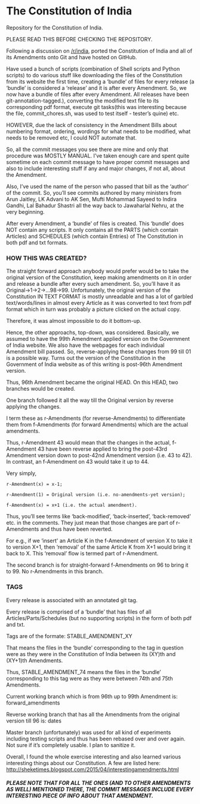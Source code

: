 The Constitution of India
===========


Repository for the Constitution of India.

PLEASE READ THIS BEFORE CHECKING THE REPOSITORY.

Following a discussion on [/r/india](https://np.reddit.com/r/india/comments/30xhw1/), ported the Constitution of India and all of its Amendments onto Git and have hosted on GitHub. 

Have used a bunch of scripts (combination of Shell scripts and Python scripts) to do various stuff like downloading the files of the Constitution from its website the first time, creating a ‘bundle’ of files for every release (a ‘bundle’ is considered a ‘release’ and it is after every Amendment. So, we now have a bundle of files after every Amendment. All releases have been git-annotation-tagged.), converting the modified text file to its corresponding pdf format, execute git tasks(this was interesting because the file, commit_chores.sh, was used to test itself - tester’s quine)  etc. 

HOWEVER, due the lack of consistency in the Amendment Bills about numbering format, ordering, wordings for what needs to be modified, what needs to be removed etc, I could NOT automate that. 

So, all the commit messages you see there are mine and only that procedure was MOSTLY MANUAL. I’ve taken enough care and spent quite sometime on each commit message to have proper commit messages and also to include interesting stuff if any and major changes, if not all, about the Amendment. 

Also, I’ve used the name of the person who passed that bill as the ‘author’ of the commit. So, you’ll see commits authored by many ministers from Arun Jaitley, LK Advani to AK Sen, Mufti Mohammad Sayeed to Indira Gandhi, Lal Bahadur Shastri all the way back to Jawaharlal Nehru, at the very beginning.

After every Amendment, a ‘bundle’ of files is created. This ‘bundle’ does NOT contain any scripts. It only contains all the PARTS (which contain Articles) and SCHEDULES (which contain Entries) of The Constitution in both pdf and txt formats.

### HOW THIS WAS CREATED?

The straight forward approach anybody would prefer would be to take the original version of the Constitution, keep making amendments on it in order and release a bundle after every such amendment. So, you’ll have it as Original->1->2->…98->99. Unfortunately, the original version of the Constitution IN TEXT FORMAT is mostly unreadable and has a lot of garbled text/words/lines in almost every Article as it was converted to text from pdf format which in turn was probably a picture clicked on the actual copy.

Therefore, it was almost impossible to do it bottom-up. 

Hence, the other approachs, top-down, was considered. Basically, we assumed to have the 99th Amendment applied version on the Government of India website. We also have the webpages for each individual Amendment bill passed. So, reverse-applying these changes from 99 till 01 is a possible way. Turns out the version of the Constitution in the Government of India website as of this writing is post-96th Amendment version. 

Thus, 96th Amendment became the original HEAD. 
On this HEAD, two branches would be created.

One branch followed it all the way till the Original version by reverse applying the changes. 

I term these as r-Amendments (for reverse-Amendments) to differentiate them from f-Amendments (for forward Amendments) which are the actual amendments.

Thus, r-Amendment 43 would mean that the changes in the actual, f-Amendment 43 have been reverse applied to bring the post-43rd Amendment version down to post-42nd Amendment version (i.e. 43 to 42).
In contrast, an f-Amendment on 43 would take it up to 44. 

Very simply,

    r-Amendment(x) = x-1;

    r-Amendment(1) = Original version (i.e. no-amendments-yet version);

    f-Amendment(x) = x+1 (i.e. the actual amendment).

Thus, you’ll see terms like ‘back-modified’, ‘back-inserted’, ‘back-removed’ etc. in the comments. They just mean that those changes are part of r-Amendments and thus have been reverted.

For e.g., if we ‘insert' an Article K in the f-Amendment of version X to take it to version X+1, then ‘removal' of the same Article K from X+1 would bring it back to X. This ‘removal’ flow is termed part of r-Amendment. 



The second branch is for straight-forward f-Amendments on 96 to bring it to 99. No r-Amendments in this branch. 

### TAGS

Every release is associated with an annotated git tag. 

Every release is comprised of a ‘bundle’ that has files of all Articles/Parts/Schedules (but no supporting scripts) in the form of both pdf and txt.

Tags are of the formate: STABLE_AMENDMENT_XY

That means the files in the ‘bundle’ corresponding to the tag in question were as they were in the Constitution of India between its (XY)th and (XY+1)th Amendments.

Thus, STABLE_AMENDMENT_74 means the files in the ‘bundle’ corresponding to this tag were as they were between 74th and 75th Amendments.

Current working branch which is from 96th up to 99th Amendment is: forward_amendments

Reverse working branch that has all the Amendments from the original version till 96 is: dates

Master branch (unfortunately) was used for all kind of experiments including testing scripts and thus has been rebased over and over again. Not sure if it’s completely usable. I plan to sanitize it.

Overall, I found the whole exercise interesting and also learned various interesting things about our Constitution. 
A few are listed here: http://sheketimes.blogspot.com/2015/04/interestingamendments.html

##### PLEASE NOTE THAT FOR ALL THE ONES (AND TO OTHER AMENDMENTS AS WELL) MENTIONED THERE, THE COMMIT MESSAGES INCLUDE EVERY INTERESTING PIECE OF INFO ABOUT THAT AMENDMENT.
